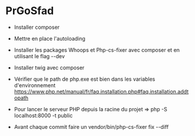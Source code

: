 # PrGoSfad

* Installer composer
* Mettre en place l'autoloading
* Installer les packages Whoops et Php-cs-fixer avec composer et en utilisant le flag --dev
* Installer twig avec composer

* Vérifier que le path de php.exe est bien dans les variables d'environnement https://www.php.net/manual/fr/faq.installation.php#faq.installation.addtopath
* Pour lancer le serveur PHP depuis la racine du projet => php -S localhost:8000 -t public

* Avant chaque commit faire un vendor/bin/php-cs-fixer fix --diff